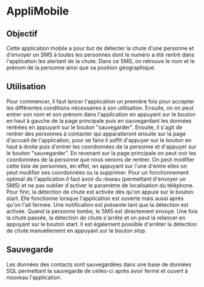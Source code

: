 # AppliMobile
## Objectif
Cette application mobile a pour but de détecter la chute d'une personne et d'envoyer un SMS à toutes les personnes dont le numéro a été rentré dans l'application les alertant de la chute. Dans ce SMS, on retrouve le nom et le prénom de la personne ainsi que sa position géographique.
## Utilisation
Pour commencer, il faut lancer l'application un première fois pour accepter les différentes conditions nécessaires à son utilisation.
Ensuite, on on peut entrer son nom et son prénom dans l'application en appuyant sur le bouton en haut à gauche de la page principale puis en sauvegardant les données rentrées en appuyant sur le bouton "sauvegarder".
Ensuite, il s'agit de rentrer des personnes à contacter qui apparaiteront ensuite sur la page d'accueil de l'application, pour se faire il suffit d'appuyer sur le bouton en haut à droite puis d'entrer les coordonnées de la personne et d'appuyer sur le bouton "sauvegarder". En revenant sur la page principale on peut voir les coordonnées de la personne que nous venons de rentrer.
On peut modifier cette liste de personnes, en effet, en appuyant sur l'une d'entre elles on peut modifier ses coordonnées ou la supprimer.
Pour un fonctionnement optimal de l'application il faut avoir du réseau (permettant d'envoyer un SMS) et ne pas oublier d'activer le paramètre de localisation du téléphone.
Pour finir, la détection de chute est activée dès qu'on appuie sur le bouton start.
Elle fonctionne lorsque l'application est ouverte mais aussi après qu'on l'ait fermée. Une notification est présente tant que la détection est activée. 
Quand la personne tombe, le SMS est directement envoyé. Une fois la chute passée, la détection de chute s'arrête et on peut la relancer en appuyant sur le bouton start.
Il est également possible d'arrêter la détection de chute manuellement en appuyant sur le bouton stop.
## Sauvegarde
Les données des contacts sont sauvegardées dans une base de données SQL permettant la sauvegarde de celles-ci après avoir fermé et ouvert à nouveau l'application.

